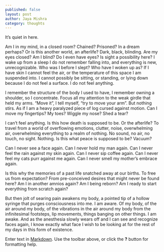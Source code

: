 ```yaml
---
published: false
layout: post
author: Jaya Mishra
category: thoughts
---
```

It’s quiet in here.

Am I in my mind, in a closed room? Chained? Prisoned? In a dream perhaps? 
Or is this another world, an afterlife? Dark, black, blinding. 
Are my eyes closed? Am I blind? Do I even have eyes? Is sight a possibility here?
I wake up from a sleep I do not remember falling into, and everything is new, unrecognizable.
Who was I before I slept? Who have I woken up as?
If I have skin I cannot feel the air, or the temperature of this space I am suspended into. I cannot possibly be sitting, or standing, or lying down because I do not feel a surface. I do not feel anything. 

I remember the structure of the body I used to have, I remember owning a shoulder,  so I concentrate. Focus all my attention to the weak girdle that held my arms. “Move it”, I tell myself, “try to move your arm”. But nothing stirs. As if I am a heavy paralyzed piece of log cursed against motion. Can I move my fingertips? My toes? Wiggle my nose? Shed a tear? 

I can’t feel anything. Is this how death is supposed to be. Or the afterlife? To travel from a world of overflowing emotions, clutter, noise, overwhelming air, overwhelming everything to a realm of nothing. No sound, no air, no touch, no sight. Nothing. Is this what peace is supposed to be? Vacuum? 

Can I never see a face again. Can I never hold my man again. Can I never feel the rain against my skin again. Can I never sip coffee again. Can I never feel my cats purr against me again. Can I never smell my mother’s embrace again.

Is this why the memories of a past life snatched away at our births. To free us from expectation? From pre-conceived desires that might never be found here? Am I in another amnios again? Am I being reborn? Am I ready to start everything from scratch again?

But then jolt of searing pain awakens my body, a pointed tip of a hollow syringe that purges consciousness into me. I am aware. Of my body, of the air around my body, of the vibrations in the air around my body from the infinitesimal footsteps, lip movements, things banging on other things. I am awake. And as the anesthesia slowly wears off and I can see and recognize faces again, I know exactly what face I wish to be looking at for the rest of my days in this form of existence.


Enter text in [Markdown](http://daringfireball.net/projects/markdown/). Use the toolbar above, or click the **?** button for formatting help.
